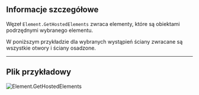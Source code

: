 ## Informacje szczegółowe
Węzeł `Element.GetHostedElements` zwraca elementy, które są obiektami podrzędnymi wybranego elementu.

W poniższym przykładzie dla wybranych wystąpień ściany zwracane są wszystkie otwory i ściany osadzone.
___
## Plik przykładowy

![Element.GetHostedElements](./Revit.Elements.Element.GetHostedElements_img.jpg)
